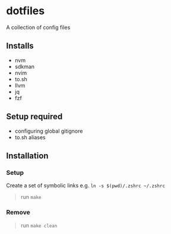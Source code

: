 # dotfiles

A collection of config files

## Installs
- nvm
- sdkman
- nvim
- to.sh
- llvm
- jq
- fzf

## Setup required
- configuring global gitignore
- to.sh aliases

## Installation

### Setup
Create a set of symbolic links e.g. `ln -s $(pwd)/.zshrc ~/.zshrc`
> run `make`

### Remove
> run `make clean`
